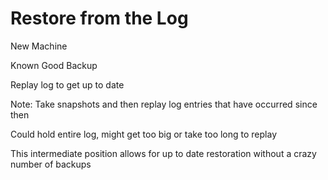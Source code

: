 # Restore from the Log

New Machine

Known Good Backup

Replay log to get up to date

Note:
Take snapshots and then replay log entries that have occurred since then

Could hold entire log, might get too big or take too long to replay

This intermediate position allows for up to date restoration without a crazy number of backups
